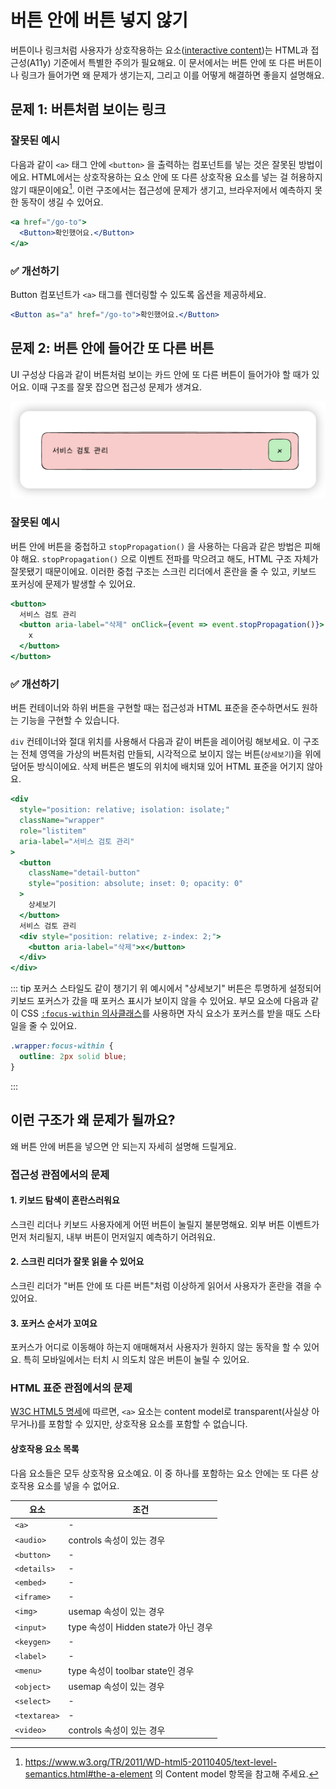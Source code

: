 # 버튼 안에 버튼 넣지 않기

버튼이나 링크처럼 사용자가 상호작용하는 요소([interactive content](https://www.w3.org/TR/2011/WD-html5-20110405/content-models.html#interactive-content))는 HTML과 접근성(A11y) 기준에서 특별한 주의가 필요해요. 이 문서에서는 버튼 안에 또 다른 버튼이나 링크가 들어가면 왜 문제가 생기는지, 그리고 이를 어떻게 해결하면 좋을지 설명해요.

## 문제 1: 버튼처럼 보이는 링크

### 잘못된 예시

다음과 같이 `<a>` 태그 안에 `<button>` 을 출력하는 컴포넌트를 넣는 것은 잘못된 방법이에요. HTML에서는 상호작용하는 요소 안에 또 다른 상호작용 요소를 넣는 걸 허용하지 않기 때문이에요[^1]. 이런 구조에서는 접근성에 문제가 생기고, 브라우저에서 예측하지 못한 동작이 생길 수 있어요.

[^1]: <https://www.w3.org/TR/2011/WD-html5-20110405/text-level-semantics.html#the-a-element> 의 Content model 항목을 참고해 주세요.

```jsx
<a href="/go-to">
  <Button>확인했어요.</Button>
</a>
```

### ✅ 개선하기

Button 컴포넌트가 `<a>` 태그를 렌더링할 수 있도록 옵션을 제공하세요.

```jsx
<Button as="a" href="/go-to">확인했어요.</Button>
```

## 문제 2: 버튼 안에 들어간 또 다른 버튼

UI 구성상 다음과 같이 버튼처럼 보이는 카드 안에 또 다른 버튼이 들어가야 할 때가 있어요. 이때 구조를 잘못 잡으면 접근성 문제가 생겨요.

![카드 UI 패턴 예시](../images/button-inside-button.png)

### 잘못된 예시

버튼 안에 버튼을 중첩하고 `stopPropagation()` 을 사용하는 다음과 같은 방법은 피해야 해요. `stopPropagation()` 으로 이벤트 전파를 막으려고 해도, HTML 구조 자체가 잘못됐기 때문이에요. 이러한 중첩 구조는 스크린 리더에서 혼란을 줄 수 있고, 키보드 포커싱에 문제가 발생할 수 있어요.

```jsx
<button>
  서비스 검토 관리
  <button aria-label="삭제" onClick={event => event.stopPropagation()}>
    x
  </button>
</button>
```

### ✅ 개선하기

버튼 컨테이너와 하위 버튼을 구현할 때는 접근성과 HTML 표준을 준수하면서도 원하는 기능을 구현할 수 있습니다.

`div` 컨테이너와 절대 위치를 사용해서 다음과 같이 버튼을 레이어링 해보세요. 이 구조는 전체 영역을 가상의 버튼처럼 만들되, 시각적으로 보이지 않는 버튼(`상세보기`)을 위에 덮어둔 방식이에요. 삭제 버튼은 별도의 위치에 배치돼 있어 HTML 표준을 어기지 않아요.

```jsx
<div
  style="position: relative; isolation: isolate;"
  className="wrapper"
  role="listitem"
  aria-label="서비스 검토 관리"
>
  <button 
    className="detail-button"
    style="position: absolute; inset: 0; opacity: 0"
  >
    상세보기
  </button>
  서비스 검토 관리
  <div style="position: relative; z-index: 2;">
    <button aria-label="삭제">x</button>
  </div>
</div>
```

::: tip 포커스 스타일도 같이 챙기기
위 예시에서 "상세보기" 버튼은 투명하게 설정되어 키보드 포커스가 갔을 때 포커스 표시가 보이지 않을 수 있어요. 부모 요소에 다음과 같이 CSS [`:focus-within` 의사클래스](https://developer.mozilla.org/ko/docs/Web/CSS/:focus-within)를 사용하면 자식 요소가 포커스를 받을 때도 스타일을 줄 수 있어요.

```css
.wrapper:focus-within {
  outline: 2px solid blue;
}
```

:::

## 이런 구조가 왜 문제가 될까요?

왜 버튼 안에 버튼을 넣으면 안 되는지 자세히 설명해 드릴게요.

### 접근성 관점에서의 문제

#### 1. 키보드 탐색이 혼란스러워요

스크린 리더나 키보드 사용자에게 어떤 버튼이 눌릴지 불분명해요. 외부 버튼 이벤트가 먼저 처리될지, 내부 버튼이 먼저일지 예측하기 어려워요.

#### 2. 스크린 리더가 잘못 읽을 수 있어요

스크린 리더가 "버튼 안에 또 다른 버튼"처럼 이상하게 읽어서 사용자가 혼란을 겪을 수 있어요.

#### 3. 포커스 순서가 꼬여요

포커스가 어디로 이동해야 하는지 애매해져서 사용자가 원하지 않는 동작을 할 수 있어요. 특히 모바일에서는 터치 시 의도치 않은 버튼이 눌릴 수 있어요.

### HTML 표준 관점에서의 문제

[W3C HTML5 명세](https://www.w3.org/TR/2011/WD-html5-author-20110809/the-a-element.html)에 따르면, `<a>` 요소는 content model로 transparent(사실상 아무거나)를 포함할 수 있지만, 상호작용 요소를 포함할 수 없습니다.

#### 상호작용 요소 목록

다음 요소들은 모두 상호작용 요소예요. 이 중 하나를 포함하는 요소 안에는 또 다른 상호작용 요소를 넣을 수 없어요.

| 요소 | 조건 |
|------|------|
| `<a>` | - |
| `<audio>` | controls 속성이 있는 경우 |
| `<button>` | - |
| `<details>` | - |
| `<embed>` | - |
| `<iframe>` | - |
| `<img>` | usemap 속성이 있는 경우 |
| `<input>` | type 속성이 Hidden state가 아닌 경우 |
| `<keygen>` | - |
| `<label>` | - |
| `<menu>` | type 속성이 toolbar state인 경우 |
| `<object>` | usemap 속성이 있는 경우 |
| `<select>` | - |
| `<textarea>` | - |
| `<video>` | controls 속성이 있는 경우 |
